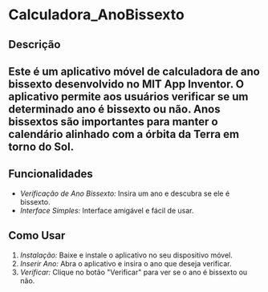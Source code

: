 # Calculadora_AnoBissexto
## Descrição

<h2>Este é um aplicativo móvel de calculadora de ano bissexto desenvolvido no MIT App Inventor. O aplicativo permite aos usuários verificar se um determinado ano é bissexto ou não. Anos bissextos são importantes para manter o calendário alinhado com a órbita da Terra em torno do Sol.</h2>

## Funcionalidades

- *Verificação de Ano Bissexto:* Insira um ano e descubra se ele é bissexto.
- *Interface Simples:* Interface amigável e fácil de usar.

## Como Usar

1. *Instalação:* Baixe e instale o aplicativo no seu dispositivo móvel.
2. *Inserir Ano:* Abra o aplicativo e insira o ano que deseja verificar.
3. *Verificar:* Clique no botão "Verificar" para ver se o ano é bissexto ou não.
